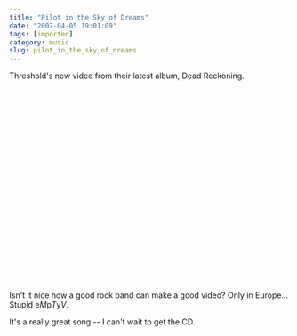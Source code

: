 ```yaml
---
title: "Pilot in the Sky of Dreams"
date: "2007-04-05 19:01:09"
tags: [imported]
category: music
slug: pilot_in_the_sky_of_dreams
---
```


Threshold's new video from their latest album, Dead Reckoning.

<object width="425" height="350"><param name="movie" value="http://www.youtube.com/v/2qw1M-e0CeQ"></param><param name="wmode" value="transparent"></param><embed src="http://www.youtube.com/v/2qw1M-e0CeQ" type="application/x-shockwave-flash" wmode="transparent" width="425" height="350"></embed></object>

Isn't it nice how a good rock band can make a good video? Only in Europe... Stupid e<em>M</em>p<em>T</em>y<em>V</em>.

It's a really great song -- I can't wait to get the CD.
